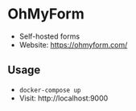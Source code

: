 # OhMyForm

* Self-hosted forms
* Website: https://ohmyform.com/


## Usage

* `docker-compose up`
* Visit: http://localhost:9000
